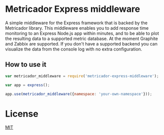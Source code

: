 # Metricador Express middleware
A simple middleware for the Express framework that is backed by the Metricador library. This middleware enables you
to add response time monitoring to an Express Node.js app within minutes, and to be able to plot the resulting data
to a supported metric database. At the moment Graphite and Zabbix are supported. If you don't have a supported
backend you can visualize the data from the console log with no extra configuration.

## How to use it
```javascript
var metricador_middleware = require('metricador-express-middleware');

var app = express();

app.use(metricador_middleware({namespace: 'your-own-namespace'}));
```

# License
[MIT](https://github.com/ovidiubute/metricador-express-middleware/blob/master/LICENSE)